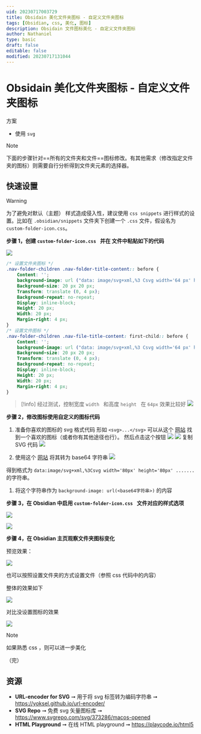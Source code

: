 ```yaml
---
uid: 20230717003729
title: Obsidain 美化文件夹图标 - 自定义文件夹图标
tags: [Obsidian, css, 美化, 图标]
description: Obsidain 文件图标美化 - 自定义文件夹图标
author: Nathaniel
type: basic
draft: false
editable: false
modified: 20230717131044
---
```


# Obsidain 美化文件夹图标 - 自定义文件夹图标

方案

- 使用 `svg `

 > [!NOTE]
 > 下面的步骤针对==所有的文件夹和文件==图标修改。有其他需求（修改指定文件夹的图标）则需要自行分析得到文件夹元素的选择器。

## 快速设置

 > [!warning]
 > 为了避免对默认（主题） 样式造成侵入性，建议使用 `css snippets` 进行样式的设置。比如在 `.obsidian/snippets` 文件夹下创建一个 `.css` 文件，假设名为 `custom-folder-icon.css`。

**步骤 1，创建 `custom-folder-icon.css ` 并在 文件中粘贴如下的代码**

![](https://cdn.pkmer.cn/images/c084213f7c3b476781922690d084317d.png!pkmer)

```css
/* 设置文件夹图标 */
.nav-folder-children .nav-folder-title-content:: before {
	Content: '';
	background-image: url ("data: image/svg+xml,%3 Csvg width='64 px' height='64 px' viewBox='0 0 32 32' xmlns=' <http://www.w3.org/2000/svg> '%3 E%3 Ctitle%3 Efolder_type_macos_opened%3 C/title%3 E%3 Cpath d='M 27.9,6 H 18.2 l-2,4 H 5 V 27 H 30 V 6 ZM 28,24 H 7 V 12 H 28 Zm. 1-14 H 20.3 l 1-2 H 28 Z' style='fill:%237 bbedb'/%3 E%3 Cpolygon points='25.9 14 0.3 14 4.1 27 29.7 27 25.9 14' style='fill:%237 bbedb'/%3 E%3 Cpath d='M 22.258,25.522 a 15.725,15.725,0,0,1-7.5-1.516 l. 473-. 75 a 15.264,15.264,0,0,0,7.027,1.3 c 0,. 082.1-1.533.245-2.413 H 19.1 a 21.649,21.649,0,0,1,3.033-9.408 h-10.2 V 28.261 H 22.649 A 22.38,22.38,0,0,1,22.258,25.522 Z' style='fill:%23 c 6 e 9 fa; fill-rule: evenodd'/%3 E%3 Cpath d='M 23.285,24.5 a 10.7,10.7,0,0,0,4.484-1.3 l. 587.75 a 12.775,12.775,0,0,1-5.071,1.517,13.6,13.6,0,0,0,. 441,2.8 h 7.337 V 12.739 h-7.81 a 19.337,19.337,0,0,0-2.968,8.381 h 3.506 a 15.409,15.409,0,0,0-. 506,3.375 Z' style='fill:%2300 adee; fill-rule: evenodd'/%3 E%3 Cpolygon points='16.568 15.087 17.563 15.087 17.563 17.386 16.568 17.386 16.568 15.087 16.568 15.087' style='fill:%2300 adee; fill-rule: evenodd'/%3 E%3 Cpolygon points='24.851 15.087 25.845 15.087 25.845 17.386 24.851 17.386 24.851 15.087 24.851 15.087' style='fill:%23231 f 20; fill-rule: evenodd'/%3 E%3 Cpath d='M 23.285,24.5 a 10.7,10.7,0,0,0,4.484-1.3 l. 587.75 a 12.775,12.775,0,0,1-5.071,1.517,12.27,12.27,0,0,0,1.354,5.087 L 23.791,31 c-1.549-2.445-1.826-5.739-1.288-8.853 H 19.1 A 21.485,21.485,0,0,1,24.084,10 l. 734.636 A 19.1,19.1,0,0,0,20.285,21.12 h 3.506 a 15.409,15.409,0,0,0-. 506,3.375 Z' style='fill:%23231 f 20; fill-rule: evenodd'/%3 E%3 Cpath d='M 22.258,24.56 v. 962 a 15.725,15.725,0,0,1-7.5-1.516 l. 473-. 75 a 15.264,15.264,0,0,0,7.027,1.3 Z' style='fill:%2300 adee; fill-rule: evenodd'/%3 E%3 C/svg%3 E");
	Background-size: 20 px 20 px;
	Transform: translate (0, 4 px);
	Background-repeat: no-repeat;
	Display: inline-block;
	Height: 20 px;
	Width: 20 px;
	Margin-right: 4 px;
}
/* 设置文件图标 */
.nav-folder-children .nav-file-title-content: first-child:: before {
	Content: '';
	background-image: url ("data: image/svg+xml,%3 Csvg width='64 px' height='64 px' viewBox='0 0 24 24' xmlns=' <http://www.w3.org/2000/svg> '%3 E%3 Cpath fill-rule='evenodd' clip-rule='evenodd' d='M 0 8 C 0 5.79086 1.79086 4 4 4 H 20 C 22.2091 4 24 5.79086 24 8 V 16 C 24 18.2091 22.2091 20 20 20 H 4 C 1.79086 20 0 18.2091 0 16 V 8 ZM 4 6 C 2.89543 6 2 6.89543 2 8 V 16 C 2 17.1046 2.89543 18 4 18 H 20 C 21.1046 18 22 17.1046 22 16 V 8 C 22 6.89543 21.1046 6 20 6 H 4 ZM 5.68377 8.05132 C 6.09211 7.9152 6.54174 8.05566 6.8 8.4 L 9 11.3333 L 11.2 8.4 C 11.4583 8.05566 11.9079 7.9152 12.3162 8.05132 C 12.7246 8.18743 13 8.56957 13 9 V 15 C 13 15.5523 12.5523 16 12 16 C 11.4477 16 11 15.5523 11 15 V 12 L 9.8 13.6 C 9.61115 13.8518 9.31476 14 9 14 C 8.68524 14 8.38885 13.8518 8.2 13.6 L 7 12 V 15 C 7 15.5523 6.55228 16 6 16 C 5.44772 16 5 15.5523 5 15 V 9 C 5 8.56957 5.27543 8.18743 5.68377 8.05132 ZM 18 9 C 18 8.44772 17.5523 8 17 8 C 16.4477 8 16 8.44772 16 9 V 12.5858 L 15.7071 12.2929 C 15.3166 11.9024 14.6834 11.9024 14.2929 12.2929 C 13.9024 12.6834 13.9024 13.3166 14.2929 13.7071 L 16.2929 15.7071 C 16.6834 16.0976 17.3166 16.0976 17.7071 15.7071 L 19.7071 13.7071 C 20.0976 13.3166 20.0976 12.6834 19.7071 12.2929 C 19.3166 11.9024 18.6834 11.9024 18.2929 12.2929 L 18 12.5858 V 9 Z' fill='%23000000'/%3 E%3 C/svg%3 E");
	Background-size: 20 px 20 px;
	Transform: translate (0, 4 px);
	Background-repeat: no-repeat;
	Display: inline-block;
	Height: 20 px;
	Width: 20 px;
	Margin-right: 4 px;
}
```

 > [!info]
 > 经过测试，控制宽度 `width ` 和高度 `height ` 在 `64px` 效果比较好
 > ![](https://cdn.pkmer.cn/images/bb35df882747e2783ca761f4f5c01263.png!pkmer)

**步骤 2，修改图标使用自定义的图标代码**

1. 准备你喜欢的图标的 svg 格式代码
形如 `<svg>...</svg>`
可以从这个 [网站](https://www.svgrepo.com/svg/373286/macos-opened) 找到一个喜欢的图标（或者你有其他途径也行）。
然后点击这个按钮 ![](https://cdn.pkmer.cn/images/83cd4e26be36a8fdd2e03a84b57a0fbb.png!pkmer)
![](https://cdn.pkmer.cn/images/ae07864f5d4a698b8b2fe5c8c848dc62.png!pkmer)
复制 SVG 代码
![](https://cdn.pkmer.cn/images/49e8d1bf9647e6abd7bf9bc00cf95e8f.png!pkmer)

2. 使用这个 [网站](https://yoksel.github.io/url-encoder) 将其转为 base64 字符串
![](https://cdn.pkmer.cn/images/447d995b947476cb5a205e5c661c48b6.png!pkmer)

得到格式为 `data:image/svg+xml,%3Csvg width='80px' height='80px' .......` 的字符串。

1. 将这个字符串作为 `background-image: url(<base64字符串>)` 的内容

**步骤 3，在 Obsidian 中启用 `custom-folder-icon.css ` 文件对应的样式选项**

![](https://cdn.pkmer.cn/images/99972021cc142ce9b2ad5d93f41258d2.png!pkmer)

![](https://cdn.pkmer.cn/images/228bb3df69496f9bf33f5afbdb98d9cc.png!pkmer)

**步骤 4，在 Obsidian 主页观察文件夹图标变化**

预览效果：

![](https://cdn.pkmer.cn/images/090679bca9169262bf7f114067dd3116.png!pkmer)

也可以按照设置文件夹的方式设置文件（参照 css 代码中的内容）

整体的效果如下

![](https://cdn.pkmer.cn/images/3c40236c1ece0499a453cf567448d8fd.png!pkmer)

对比没设置图标的效果

![](https://cdn.pkmer.cn/images/817fd82519dd8e0948e3046b9806d1cd.png!pkmer)

 > [!NOTE]
 > 如果熟悉 css ，则可以进一步美化

（完）

## 资源

- **URL-encoder for SVG** ➞ 用于将 svg 标签转为编码字符串 ➞ <https://yoksel.github.io/url-encoder/>
- **SVG Repo** ➞ 免费 svg 矢量图标库 ➞ <https://www.svgrepo.com/svg/373286/macos-opened>
- **HTML Playground** ➞ 在线 HTML playground ➞ <https://playcode.io/html5>
